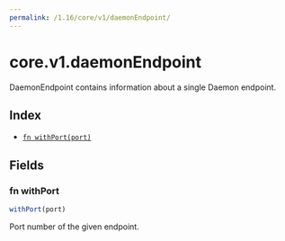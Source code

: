 ```yaml
---
permalink: /1.16/core/v1/daemonEndpoint/
---
```


# core.v1.daemonEndpoint

DaemonEndpoint contains information about a single Daemon endpoint.

## Index

* [`fn withPort(port)`](#fn-withport)

## Fields

### fn withPort

```ts
withPort(port)
```

Port number of the given endpoint.